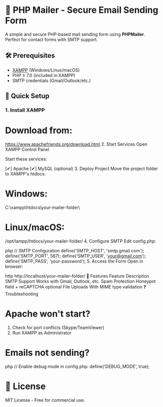 # 📧 PHP Mailer - Secure Email Sending Form  

A simple and secure PHP-based mail sending form using **PHPMailer**. Perfect for contact forms with SMTP support.

## 🛠 Prerequisites  
- [XAMPP](https://www.apachefriends.org/download.html) (Windows/Linux/macOS)
- PHP ≥ 7.0 (included in XAMPP)
- SMTP credentials (Gmail/Outlook/etc.)

## 🚀 Quick Setup

### 1. Install XAMPP

# Download from:
https://www.apachefriends.org/download.html
2. Start Services
Open XAMPP Control Panel

Start these services:


[✔] Apache
[✔] MySQL (optional)
3. Deploy Project
Move the project folder to XAMPP's htdocs:


# Windows:
C:\xampp\htdocs\your-mailer-folder\

# Linux/macOS:
/opt/lampp/htdocs/your-mailer-folder/
4. Configure SMTP
Edit config.php:

php
// SMTP Configuration
define('SMTP_HOST', 'smtp.gmail.com');
define('SMTP_PORT', 587);
define('SMTP_USER', 'your@gmail.com');
define('SMTP_PASS', 'your-password');
5. Access the Form
Open in browser:

http
http://localhost/your-mailer-folder/
🔧 Features
Feature	Description
SMTP Support	Works with Gmail, Outlook, etc.
Spam Protection	Honeypot field + reCAPTCHA optional
File Uploads	With MIME type validation
❓ Troubleshooting
# Apache won't start?
1. Check for port conflicts (Skype/TeamViewer)
2. Run XAMPP as Administrator

# Emails not sending?
php
// Enable debug mode in config.php:
define('DEBUG_MODE', true);

# 📜 License
MIT License - Free for commercial use.


